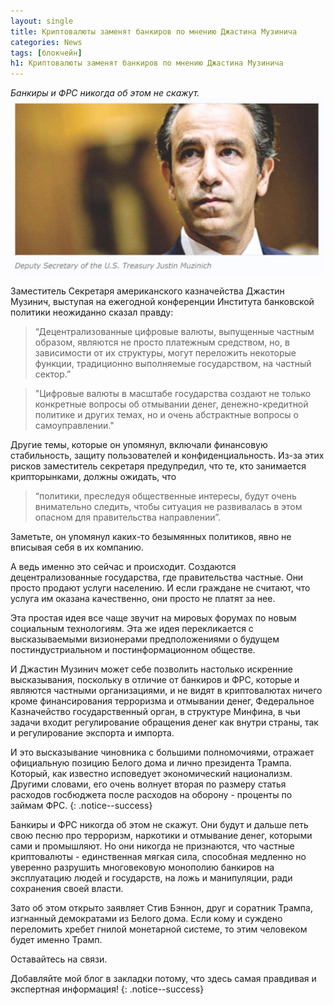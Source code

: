 ```yaml
---
layout: single
title: Криптовалюты заменят банкиров по мнению Джастина Музинича
categories: News
tags: [блокчейн]
h1: Криптовалюты заменят банкиров по мнению Джастина Музинича
---
```

*Банкиры и ФРС никогда об этом не скажут.*
![muzinich](/assets/images/news/muzinich.jpg)


Заместитель Секретаря американского казначейства Джастин Музинич, выступая на ежегодной конференции Института банковской политики неожиданно сказал правду:

> “Децентрализованные цифровые валюты, выпущенные частным образом, являются не просто платежным средством, но, в зависимости от их структуры, могут переложить некоторые функции, традиционно выполняемые государством, на частный сектор.”

> "Цифровые валюты в масштабе государства создают не только конкретные вопросы об отмывании денег, денежно-кредитной политике и других темах, но и очень абстрактные вопросы о самоуправлении."

Другие темы, которые он упомянул, включали финансовую стабильность, защиту пользователей и конфиденциальность. Из-за этих рисков заместитель секретаря предупредил, что те, кто занимается крипторынками, должны ожидать, что 

> “политики, преследуя общественные интересы, будут очень внимательно следить, чтобы ситуация не развивалась в этом опасном для правительства направлении”. 

Заметьте, он упомянул каких-то безымянных политиков, явно не вписывая себя в их компанию.

А ведь именно это сейчас и происходит. Создаются децентрализованные государства, где правительства частные. Они просто продают услуги населению. И если граждане не считают, что услуга им оказана качественно, они просто не платят за нее. 

Эта простая идея все чаще звучит на мировых форумах по новым социальным технологиям.  Эта же идея перекликается  с высказываемыми визионерами предположениями о будущем постиндустриальном и постинформационном обществе.

И Джастин Музинич может себе позволить настолько искренние высказывания, поскольку в отличие от банкиров и ФРС, которые и являются частными организациями, и не видят в криптовалютах ничего кроме финансирования терроризма и отмывании денег, Федеральное Казначейство государственный орган, в структуре Минфина, в  чьи задачи входит регулирование обращения денег как внутри страны, так и регулирование экспорта и импорта.  

И это высказывание чиновника с большими полномочиями, отражает официальную позицию Белого дома и лично президента Трампа. Который, как известно исповедует экономический национализм. Другими словами, его очень волнует вторая по размеру статья расходов госбюджета после расходов на оборону - проценты по займам ФРС.
{: .notice--success}

Банкиры и ФРС никогда об этом не скажут. Они будут и дальше петь свою песню про терроризм, наркотики и отмывание денег, которыми сами и промышляют. Но они никогда не признаются, что частные криптовалюты - единственная мягкая сила, способная медленно но уверенно разрушить многовековую монополию банкиров на эксплуатацию людей и государств, на ложь и манипуляции, ради сохранения своей власти.

Зато об этом открыто заявляет Стив Бэннон, друг и соратник Трампа, изгнанный демократами из Белого дома. Если кому и суждено переломить хребет гнилой монетарной системе, то этим человеком будет именно Трамп.

Оставайтесь на связи.


Добавляйте мой блог в закладки потому, что здесь самая правдивая и экспертная информация!
{: .notice--success}